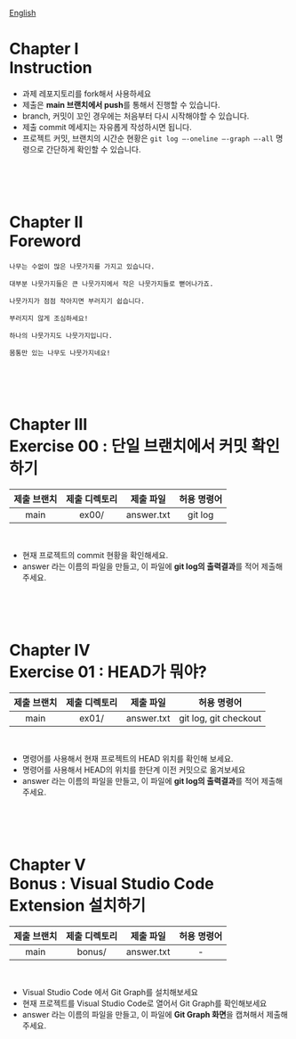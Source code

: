 [English](README.md)
# Chapter Ⅰ<br>Instruction

- 과제 레포지토리를 fork해서 사용하세요
- 제출은 **main 브랜치에서 push**를 통해서 진행할 수 있습니다.
- branch, 커밋이 꼬인 경우에는 처음부터 다시 시작해야할 수 있습니다.
- 제출 commit 메세지는 자유롭게 작성하시면 됩니다.
- 프로젝트 커밋, 브랜치의 시간순 현황은 `git log —-oneline —-graph —-all` 명령으로 간단하게 확인할 수 있습니다.

<br>
<br>
<br>

# Chapter Ⅱ<br>Foreword

    
    나무는 수없이 많은 나뭇가지를 가지고 있습니다. 

    대부분 나뭇가지들은 큰 나뭇가지에서 작은 나뭇가지들로 뻗어나가죠.

    나뭇가지가 점점 작아지면 부러지기 쉽습니다.

    부러지지 않게 조심하세요!

    하나의 나뭇가지도 나뭇가지입니다.

    몸통만 있는 나무도 나뭇가지네요!

<br>
<br>
<br>
    

# Chapter Ⅲ<br>Exercise 00 : 단일 브랜치에서 커밋 확인하기

| 제출 브랜치 | 제출 디렉토리 | 제출 파일 | 허용 명령어 |
|:--:|:--:|:--:|:--:|
| main | ex00/ | answer.txt | git log |

<br>

- 현재 프로젝트의 commit 현황을 확인해세요.
- answer 라는 이름의 파일을 만들고, 이 파일에 **git log의 출력결과**를 적어 제출해주세요.

<br>
<br>
<br>

# Chapter Ⅳ<br>Exercise 01 : HEAD가 뭐야?

| 제출 브랜치 | 제출 디렉토리 | 제출 파일 | 허용 명령어 |
|:--:|:--:|:--:|:--:|
| main | ex01/ | answer.txt | git log, git checkout |

<br>

- 명령어를 사용해서 현재 프로젝트의 HEAD 위치를 확인해 보세요.
- 명령어를 사용해서 HEAD의 위치를 한단계 이전 커밋으로 옮겨보세요
- answer 라는 이름의 파일을 만들고, 이 파일에 **git log의 출력결과**를 적어 제출해주세요.

<br>
<br>
<br>

# Chapter Ⅴ<br>Bonus : Visual Studio Code Extension 설치하기

| 제출 브랜치 | 제출 디렉토리 | 제출 파일 | 허용 명령어 |
|:--:|:--:|:--:|:--:|
| main | bonus/ | answer.txt | - |

<br>

- Visual Studio Code 에서 Git Graph를 설치해보세요
- 현재 프로젝트를 Visual Studio Code로 열어서 Git Graph를 확인해보세요
- answer 라는 이름의 파일을 만들고, 이 파일에 **Git Graph 화면**을 캡쳐해서 제출해주세요.

<br>
<br>
<br>
